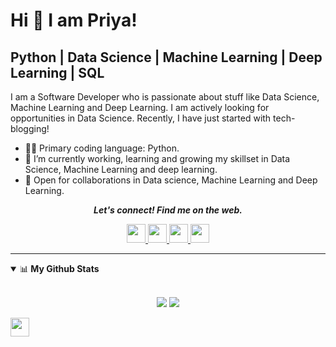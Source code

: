 # Hi <span>&#128075;</span> I am Priya! 
## Python | Data Science | Machine Learning | Deep Learning | SQL
<p> I am a Software Developer who is passionate about stuff like Data Science, Machine Learning and Deep Learning. I am actively looking for opportunities in Data Science. Recently, I have just started with tech-blogging!</p>

- 👩‍💻 Primary coding language: Python.
- 🔭 I’m currently working, learning and growing my skillset in Data Science, Machine Learning and deep learning. 
- 🤝 Open for collaborations in Data science, Machine Learning and Deep Learning.
<!-- 🌱 I’m currently learning Machine Learning-->
<!-- 🤔 I’m looking for help with ...
- 💬 Ask me about ...
- 📫 How to reach me: ...
- 😄 Pronouns: ...
- ⚡ Fun fact: ...
-->
<p align="center">
  <b><i>Let's connect! Find me on the web.</i></b>
<p align="center"> 
  <a href="https://www.linkedin.com/in/priyasingh2411/"> 
    <img height="30" src="https://img.shields.io/badge/linkedin-blue.svg?&style=for-the-badge&logo=linkedin&logoColor=white" />
   </a>
  <a href="https://medium.com/@priya2411.singh">
    <img height="30" src="https://img.shields.io/badge/-Medium-000000.svg?&style=for-the-badge&logo=Medium&logoColor=white" />
  </a>
  <a href="https://www.kaggle.com/priyasingh7655">
    <img height="30"  src="https://upload.wikimedia.org/wikipedia/commons/7/7c/Kaggle_logo.png" />
  </a>
  <a href="https://priya-singh2411.hashnode.dev/">
    <img height="30" src="https://img.shields.io/badge/Hashnode-%230077B5.svg?&style=for-the-badge&logo=Hashnode&logoColor=white" />
  </a>
<br />
<hr />
</p>
<details open>
 <summary>📊<b> My Github Stats </b></summary>
<br>
<p align = "center">
  <img src = "https://github-readme-stats.vercel.app/api?username=priya-singh2411&show_icons=true&theme=tokyonight&line_height=27">
  <img src = "https://github-readme-stats.vercel.app/api/top-langs/?username=priya-singh2411&hide=css,java,html&theme=tokyonight">
</p>
</details>
 <img height="30" src="https://profile-counter.glitch.me/{priya-singh2411}/count.svg" />



